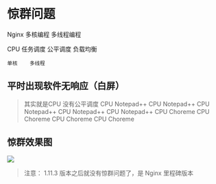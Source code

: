 # **惊群问题**
Nginx 多核编程
      多线程编程

CPU 任务调度
    公平调度
    负载均衡

    单核    多线程
## 平时出现软件无响应（白屏）
> 其实就是CPU 没有公平调度
    CPU Notepad++
    CPU Notepad++
    CPU Notepad++
    CPU Notepad++
    CPU Notepad++
    CPU Choreme
    CPU Choreme
    CPU Choreme
    CPU Choreme

## 惊群效果图

![](/docs/assets/nginx/yky-20200510125604.png)

> 注意：
> 1.11.3 版本之后就没有惊群问题了，是 Nginx 里程碑版本 

